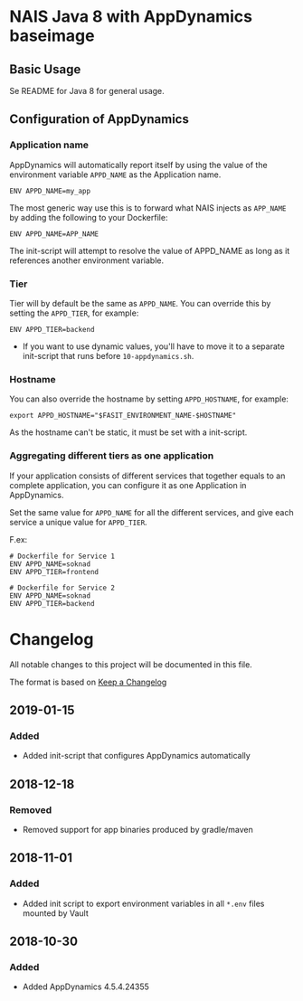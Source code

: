 NAIS Java 8 with AppDynamics baseimage
======================================

Basic Usage
---------------------

Se README for Java 8 for general usage.

## Configuration of AppDynamics

### Application name
AppDynamics will automatically report itself by using the value of the
environment variable `APPD_NAME` as the Application name.

```
ENV APPD_NAME=my_app
```

The most generic way use this is to forward what NAIS injects as `APP_NAME`
by adding the following to your Dockerfile:

```
ENV APPD_NAME=APP_NAME
```

The init-script will attempt to resolve the value of APPD_NAME as long as it
references another environment variable.

### Tier

Tier will by default be the same as `APPD_NAME`. You can override this by
setting the `APPD_TIER`, for example:

```
ENV APPD_TIER=backend
```

* If you want to use dynamic values, you'll have to move it to a separate
  init-script that runs before `10-appdynamics.sh`.

### Hostname

You can also override the hostname by setting `APPD_HOSTNAME`, for example:

```
export APPD_HOSTNAME="$FASIT_ENVIRONMENT_NAME-$HOSTNAME"
```

As the hostname can't be static, it must be set with a init-script.

### Aggregating different tiers as one application

If your application consists of different services that together equals to an
complete application, you can configure it as one Application in AppDynamics.

Set the same value for `APPD_NAME` for all the different services, and give each
service a unique value for `APPD_TIER`.

F.ex:
```
# Dockerfile for Service 1
ENV APPD_NAME=soknad
ENV APPD_TIER=frontend

# Dockerfile for Service 2
ENV APPD_NAME=soknad
ENV APPD_TIER=backend
```

# Changelog
All notable changes to this project will be documented in this file.

The format is based on [Keep a Changelog](http://keepachangelog.com/en/1.0.0/)

## 2019-01-15

### Added
- Added init-script that configures AppDynamics automatically

## 2018-12-18

### Removed
- Removed support for app binaries produced by gradle/maven

## 2018-11-01

### Added
- Added init script to export environment variables in all `*.env` files mounted by Vault

## 2018-10-30

### Added
- Added AppDynamics 4.5.4.24355

